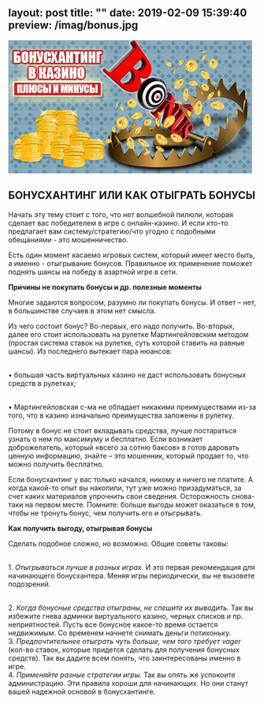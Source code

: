 layout: post
title:  ""
date:   2019-02-09 15:39:40
preview: /imag/bonus.jpg
---

![Picture 1](/imag/bonus.jpg)

## БОНУСХАНТИНГ ИЛИ КАК ОТЫГРАТЬ БОНУСЫ

Начать эту тему стоит с того, что нет волшебной пилюли, которая сделает вас победителем в игре с онлайн-казино. И если кто-то предлагает вам систему/стратегию/что угодно с подобными обещаниями - это мошенничество.

Есть один момент касаемо игровых систем, который имеет место быть, а именно - отыгрывание бонусов. Правильное их применение поможет поднять шансы на победу в азартной игре в сети.

<strong>Причины не покупать бонусы и др. полезные моменты</strong>

Многие задаются вопросом, разумно ли покупать бонусы. И ответ – нет, в большинстве случаев в этом нет смысла.

Из чего состоит бонус? Во-первых, его надо получить. Во-вторых, далее его стоит использовать на рулетке Мартингейловским методом (простая система ставок на рулетке, суть которой ставить на равные шансы). Из последнего вытекает пара нюансов:

<br>•	большая часть виртуальных казино не даст использовать бонусных средств в рулетках;

<br>•	Мартингейловская с-ма не обладает никакими преимуществами из-за того, что в казино изначально преимущества заложены в рулетку.

Потому в бонус не стоит вкладывать средства, лучше постараться узнать о нем по максимуму и бесплатно. Если возникает доброжелатель, который «всего за сотню баксов» в готов даровать ценную информацию, знайте – это мошенник, который продает то, что можно получить бесплатно.

Если бонусхантинг у вас только начался, никому и ничего не платите. А когда какой-то опыт вы накопили, тут уже можно призадуматься, за счет каких материалов упрочнить свои сведения. Осторожность снова-таки на первом месте. Помните: больше выгоды может оказаться в том, чтобы не тронуть бонус, чем получить его и отыгрывать.

<strong>Как получить выгоду, отыгрывая бонусы</strong>

Сделать подобное сложно, но возможно. Общие советы таковы:

<br> 1.	<i>Отыгрываться лучше в разных играх.</i> И это первая рекомендация для начинающего бонусхантера. Меняя игры периодически, вы не вызовете подозрений.

<br> 2.	<i>Когда бонусные средства отыграны, не спешите их выводить.</i> Так вы избежите гнева админки виртуального казино, черных списков и пр. неприятностей. Пусть все бонусное какое-то время остается недвижимым. Со временем начнете снимать деньги потихоньку.
<br> 3.	<i>Предпочтительнее отыграть чуть больше, чем того требует vager </i>(кол-во ставок, которые придется сделать для получения бонусных средств). Так вы дадите всем понять, что заинтересованы именно в игре.
<br> 4.	<i>Применяйте разные стратегии игры.</i> Так вы опять же успокоите администрацию.
Эти правила хороши для начинающих. Но они станут вашей надежной основой в бонусхантинге. 
